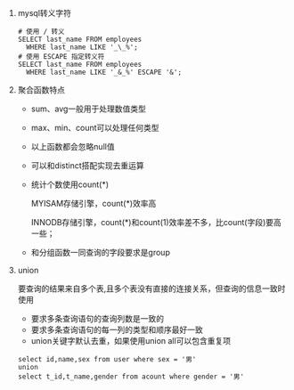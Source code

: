 1. mysql转义字符

   ~~~mysql
   # 使用 / 转义
   SELECT last_name FROM employees
     WHERE last_name LIKE '_\_%';
   # 使用 ESCAPE 指定转义符
   SELECT last_name FROM employees
     WHERE last_name LIKE '_&_%' ESCAPE '&';
   ~~~

2. 聚合函数特点

   * sum、avg一般用于处理数值类型

   * max、min、count可以处理任何类型

   * 以上函数都会忽略null值
   
   * 可以和distinct搭配实现去重运算
   
   * 统计个数使用count(*)
   
     MYISAM存储引擎，count(*)效率高
   
     INNODB存储引擎，count(*)和count(1)效率差不多，比count(字段)要高一些；
   
   * 和分组函数一同查询的字段要求是group

3. union

   要查询的结果来自多个表,且多个表没有直接的连接关系，但查询的信息一致时使用

   * 要求多条查询语句的查询列数是一致的
   * 要求多条查询语句的每一列的类型和顺序最好一致
   * union关键字默认去重，如果使用union all可以包含重复项

   ~~~mysql
   select id,name,sex from user where sex = '男'
   union
   select t_id,t_name,gender from acount where gender = '男'
   ~~~

   


